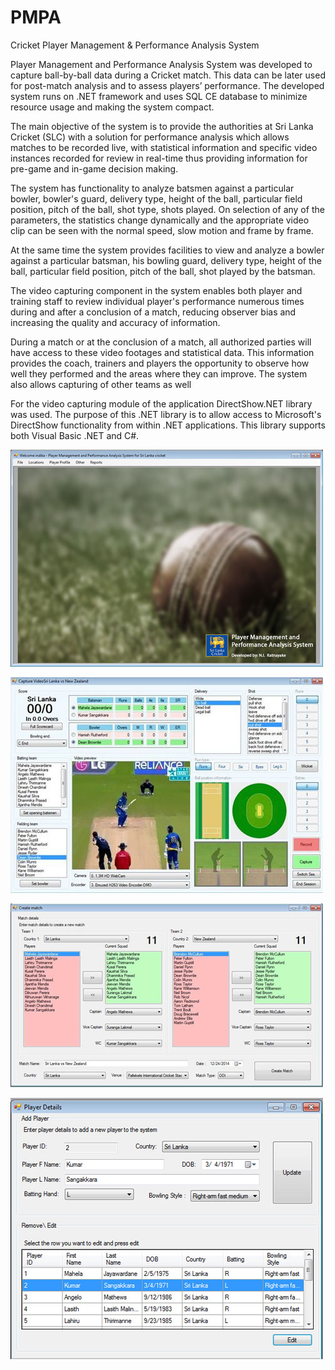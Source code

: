 # PMPA
Cricket Player Management &amp; Performance Analysis System

Player Management and Performance Analysis System was developed to capture ball-by-ball data during a Cricket match. This data can be later used for post-match analysis and to assess players’ performance. The developed system runs on .NET framework and uses SQL CE database to minimize resource usage and making the system compact.

The main objective of the system is to provide the authorities at Sri Lanka Cricket (SLC) with a solution for performance analysis which allows matches to be recorded live, with statistical information and specific video instances recorded for review in real-time thus providing information for pre-game and in-game decision making.

The system has functionality to analyze batsmen against a particular bowler, bowler's guard, delivery type, height of the ball, particular field position, pitch of the ball, shot type, shots played. On selection of any of the parameters, the statistics change dynamically and the appropriate video clip can be seen with the normal speed, slow motion and frame by frame.

At the same time the system provides facilities to view and analyze a bowler against a particular batsman, his bowling guard, delivery type, height of the ball, particular field position, pitch of the ball, shot played by the batsman.

The video capturing component in the system enables both player and training staff to review individual player's performance numerous times during and after a conclusion of a match, reducing observer bias and increasing the quality and accuracy of information.

During a match or at the conclusion of a match, all authorized parties will have access to these video footages and statistical data. This information provides the coach, trainers and players the opportunity to observe how well they performed and the areas where they can improve. The system also allows capturing of other teams as well

For the video capturing module of the application DirectShow.NET library was used. The purpose of this .NET library is to allow access to Microsoft's DirectShow functionality from within .NET applications. This library supports both Visual Basic .NET and C#.

![Alt text](PMPA-UI5.jpg?raw=true "Home screen")

![Alt text](PMPA-UI1.jpg?raw=true "Match capture screen")

![Alt text](PMPA-UI2.jpg?raw=true "Match creation screen")

![Alt text](PMPA-UI4.jpg?raw=true "Adding a player")
